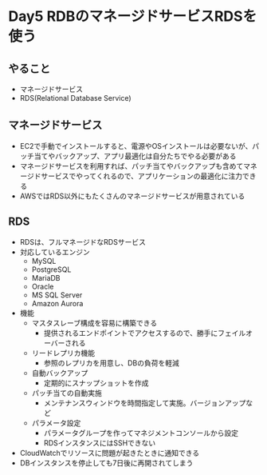 # Day5 RDBのマネージドサービスRDSを使う

## やること

* マネージドサービス
* RDS(Relational Database Service)

## マネージドサービス

* EC2で手動でインストールすると、電源やOSインストールは必要ないが、パッチ当てやバックアップ、アプリ最適化は自分たちでやる必要がある
* マネージドサービスを利用すれば、パッチ当てやバックアップも含めてマネージドサービスでやってくれるので、アプリケーションの最適化に注力できる
* AWSではRDS以外にもたくさんのマネージドサービスが用意されている

## RDS

* RDSは、フルマネージドなRDSサービス
* 対応しているエンジン
    * MySQL
    * PostgreSQL
    * MariaDB
    * Oracle
    * MS SQL Server
    * Amazon Aurora
* 機能
    * マスタスレーブ構成を容易に構築できる
        * 提供されるエンドポイントでアクセスするので、勝手にフェイルオーバーされる
    * リードレプリカ機能
        * 参照のレプリカを用意し、DBの負荷を軽減
    * 自動バックアップ
        * 定期的にスナップショットを作成
    * パッチ当ての自動実施
        * メンテナンスウィンドウを時間指定して実施。バージョンアップなど
    * パラメータ設定
        * パラメータグループを作ってマネジメントコンソールから設定
        * RDSインスタンスにはSSHできない
* CloudWatchでリソースに問題が起きたときに通知できる
* DBインスタンスを停止しても7日後に再開されてしまう
